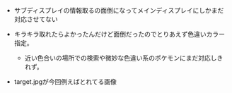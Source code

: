 - サブディスプレイの情報取るの面倒になってメインディスプレイにしかまだ対応させてない
- キラキラ取れたらよかったんだけど面倒だったのでとりあえず色違いカラー指定。
  - 近い色合いの場所での検索や微妙な色違い系のポケモンにまだ対応しきれず。


- target.jpgが今回例えばとれてる画像